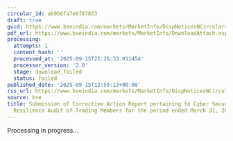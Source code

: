 ```yaml
---
circular_id: ab956fa7e6f87833
draft: true
guid: https://www.bseindia.com/markets/MarketInfo/DispNoticesNCirculars.aspx?Noticeid={DFCA67ED-95FD-47D3-BAE4-2B06F903272A}&noticeno=20250915-53&dt=09/15/2025&icount=53&totcount=81&flag=0
pdf_url: https://www.bseindia.com/markets/MarketInfo/DownloadAttach.aspx?id=20250915-53&attachedId=
processing:
  attempts: 1
  content_hash: ''
  processed_at: '2025-09-15T21:26:33.931454'
  processor_version: '2.0'
  stage: download_failed
  status: failed
published_date: '2025-09-15T12:59:13+00:00'
rss_url: https://www.bseindia.com/markets/MarketInfo/DispNoticesNCirculars.aspx?Noticeid={DFCA67ED-95FD-47D3-BAE4-2B06F903272A}&noticeno=20250915-53&dt=09/15/2025&icount=53&totcount=81&flag=0
source: bse
title: Submission of Corrective Action Report pertaining to Cyber Security & Cyber
  Resilience Audit of Trading Members for the period ended March 31, 2025
---
```


Processing in progress...